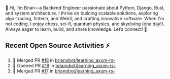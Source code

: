 👋 Hi, I'm Brian—a Backend Engineer passionate about Python, Django, Rust, and system architecture. I thrive on building scalable solutions, exploring algo-trading, fintech, and Web3, and crafting innovative software. When I'm not coding, I enjoy chess, sci-fi, quantum physics, and skydiving (one day!). Always eager to learn, build, and share knowledge. Let’s connect! 🚀

## Recent Open Source Activities ⚡️
<!--START_SECTION:activity-->
1. 🎉 Merged PR [#18](https://github.com/brianobot/learning_axum-rs-/pull/18) in [brianobot/learning_axum-rs-](https://github.com/brianobot/learning_axum-rs-)
2. 💪 Opened PR [#18](https://github.com/brianobot/learning_axum-rs-/pull/18) in [brianobot/learning_axum-rs-](https://github.com/brianobot/learning_axum-rs-)
3. 🎉 Merged PR [#17](https://github.com/brianobot/learning_axum-rs-/pull/17) in [brianobot/learning_axum-rs-](https://github.com/brianobot/learning_axum-rs-)
<!--END_SECTION:activity-->

<!--
brianobot/brianobot is a ✨ special ✨ repository because its `README.md` (this file) appears on your GitHub profile.
You can click the Preview link to take a look at your changes.
--->

